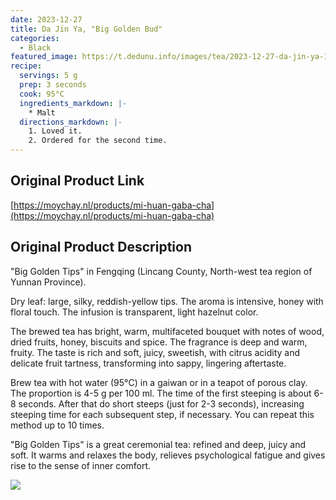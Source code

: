```yaml
---
date: 2023-12-27
title: Da Jin Ya, "Big Golden Bud"
categories:
  - Black
featured_image: https://t.dedunu.info/images/tea/2023-12-27-da-jin-ya-1.PNG
recipe:
  servings: 5 g
  prep: 3 seconds
  cook: 95°C
  ingredients_markdown: |-
    * Malt
  directions_markdown: |-
    1. Loved it.
    2. Ordered for the second time.
---
```


## Original Product Link

[https://moychay.nl/products/mi-huan-gaba-cha](https://moychay.nl/products/mi-huan-gaba-cha)

## Original Product Description

"Big Golden Tips" in Fengqing (Lincang County, North-west tea region of Yunnan Province).

Dry leaf: large, silky, reddish-yellow tips. The aroma is intensive, honey with floral touch. The infusion is transparent, light hazelnut color.

The brewed tea has bright, warm, multifaceted bouquet with notes of wood, dried fruits, honey, biscuits and spice. The fragrance is deep and warm, fruity. The taste is rich and soft, juicy, sweetish, with citrus acidity and delicate fruit tartness, transforming into sappy, lingering aftertaste.

Brew tea with hot water (95°С) in a gaiwan or in a teapot of porous clay. The proportion is 4-5 g per 100 ml. The time of the first steeping is about 6-8 seconds. After that do short steeps (just for 2-3 seconds), increasing steeping time for each subsequent step, if necessary. You can repeat this method up to 10 times.

"Big Golden Tips" is a great ceremonial tea: refined and deep, juicy and soft. It warms and relaxes the body, relieves psychological fatigue and gives rise to the sense of inner comfort.

![](https://t.dedunu.info/images/tea/2023-12-27-da-jin-ya-2.PNG)
